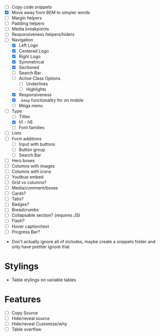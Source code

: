 - [ ] Copy code snippets
- [x] Move away from BEM to simpler words
- [ ] Margin helpers
- [ ] Padding helpers
- [ ] Media breakpoints
- [ ] Responsiveness helpers/hiders
- [ ] Navigation
  - [x] Left Logo
  - [x] Centered Logo
  - [x] Right Logo
  - [x] Symmetrical
  - [x] Sectioned
  - [ ] Search Bar
  - [ ] Active Class Options
    - [ ] Underlines
    - [ ] Highlights
  - [x] Responsiveness
  - [x] `.keep` functionality for on mobile
  - [ ] Mega menu
- [ ] Type
  - [ ] Titles
  - [x] h1 - h6
  - [ ] Font families
- [ ] Lists
- [ ] Form additions
  - [ ] Input with buttons
  - [ ] Button group
  - [ ] Search Bar
- [ ] Hero boxes
- [ ] Columns with images
- [ ] Columns with icons
- [ ] Youtbue embed
- [ ] Grid vs columns?
- [ ] Media/comment/boxes
- [ ] Cards?
- [ ] Tabs?
- [ ] Badges?
- [ ] Breadcrumbs
- [ ] Collapsable section? (requires JS)
- [ ] Flash?
- [ ] Hover caption/text
- [ ] Progress Bar?

- Don't actually ignore all of includes, maybe create a snippets folder and only
  have prettier ignore that

# Stylings
- Table stylings on variable tables

# Features
- [ ] Copy Source
- [ ] Hide/reveal source
- [ ] Hide/reveal Customize/why
- [ ] Table overflow
